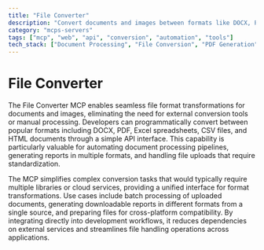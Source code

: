 ```yaml
---
title: "File Converter"
description: "Convert documents and images between formats like DOCX, PDF, Excel, CSV, and HTML directly within your workflow"
category: "mcps-servers"
tags: ["mcp", "web", "api", "conversion", "automation", "tools"]
tech_stack: ["Document Processing", "File Conversion", "PDF Generation", "Spreadsheet Processing", "Image Conversion"]
---
```


# File Converter

The File Converter MCP enables seamless file format transformations for documents and images, eliminating the need for external conversion tools or manual processing. Developers can programmatically convert between popular formats including DOCX, PDF, Excel spreadsheets, CSV files, and HTML documents through a simple API interface. This capability is particularly valuable for automating document processing pipelines, generating reports in multiple formats, and handling file uploads that require standardization.

The MCP simplifies complex conversion tasks that would typically require multiple libraries or cloud services, providing a unified interface for format transformations. Use cases include batch processing of uploaded documents, generating downloadable reports in different formats from a single source, and preparing files for cross-platform compatibility. By integrating directly into development workflows, it reduces dependencies on external services and streamlines file handling operations across applications.
